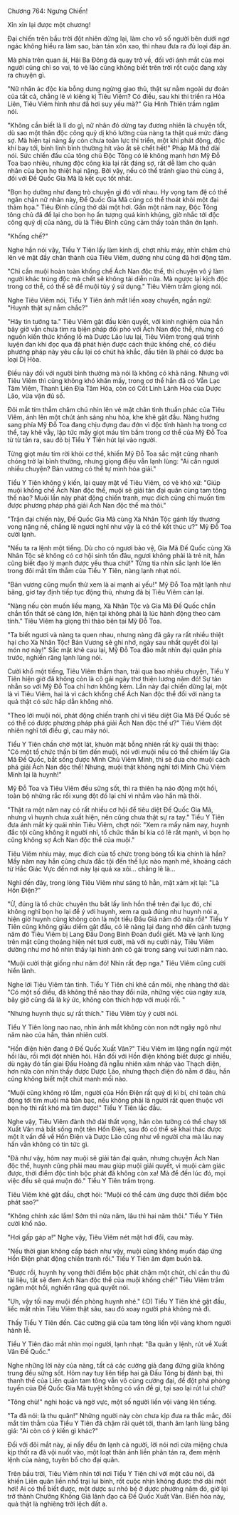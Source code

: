 




Chương 764: Ngưng Chiến!


Xỉn xỉn lại được một chương!

Đại chiến trên bầu trời đột nhiên dừng lại, làm cho vô số người bên dưới ngơ ngác không hiểu ra làm sao, bàn tán xôn xao, thi nhau đưa ra đủ loại đáp án.

Mà phía trên quan ải, Hải Ba Đông đã quay trở về, đối với ánh mắt của mọi người cũng chỉ so vai, tỏ vẻ lão cũng không biết trên trời rốt cuộc đang xảy ra chuyện gì.

"Nữ nhân ác độc kia bỗng dưng ngừng giao thủ, thật sự nằm ngoài dự đoán của tất cả, chẳng lẽ vì kiêng kị Tiêu Viêm? Có điều, sau khi thi triển ra Hỏa Liên, Tiêu Viêm hình như đã hơi suy yếu mà?" Gia Hình Thiên trầm ngâm nói.

"Không cần biết là lí do gì, nữ nhân đó dừng tay đương nhiên là chuyện tốt, dù sao một thân độc công quỷ dị khó lường của nàng ta thật quá mức đáng sợ. Mà hiện tại nàng ấy còn chưa toàn lực thi triển, một khi phát động, độc khí bay tới, binh lính bình thường hít vào ắt sẽ chết hết!" Pháp Mã thở dài nói. Sức chiến đấu của tông chủ Độc Tông có lẽ không mạnh hơn Mỹ Đỗ Toa bao nhiêu, nhưng độc công kia lại rất đáng sợ, rất dễ làm cho quân nhân của bọn họ thiệt hại nặng. Bởi vậy, nếu có thể tránh giao thủ cùng ả, đối với Đế Quốc Gia Mã là kết cục tốt nhất.

"Bọn họ dường như đang trò chuyện gì đó với nhau. Hy vọng tam đệ có thể ngăn chặn nữ nhân này, Đế Quốc Gia Mã cũng có thể thoát khỏi một đại thảm họa." Tiêu Đỉnh cũng thở dài một hơi. Gần một năm nay, Độc Tông tông chủ đã để lại cho bọn họ ấn tượng quá kinh khủng, giờ nhắc tới độc công quỷ dị của nàng, dù là Tiêu Đỉnh cũng cảm thấy toàn thân ớn lạnh.

"Khống chế?"

Nghe hắn nói vậy, Tiểu Y Tiên lấy làm kinh dị, chợt nhíu mày, nhìn chăm chú lên vẻ mặt đầy chân thành của Tiêu Viêm, dường như cũng đã hơi động tâm.

"Chỉ cần muội hoàn toàn khống chế Ách Nan độc thể, thì chuyện vô ý làm người khác trúng độc mà chết sẽ không tái diễn nữa. Mà ngược lại kịch độc trong cơ thể, có thể sẽ để muội tùy ý sử dụng." Tiêu Viêm trầm giọng nói.

Nghe Tiêu Viêm nói, Tiểu Y Tiên ánh mắt liền xoay chuyển, ngần ngừ: "Huynh thật sự nắm chắc?"

"Hãy tin tưởng ta." Tiêu Viêm gật đầu kiên quyết, với kinh nghiệm của hắn bây giờ vẫn chưa tìm ra biện pháp đối phó với Ách Nan độc thể, nhưng có nguồn kiến thức khổng lồ mà Dược Lão lưu lại, Tiêu Viêm trong quá trình luyện đan khi đọc qua đã phát hiện được cách thức khống chế, có điều phương pháp này yêu cầu lại có chút hà khắc, đầu tiên là phải có được ba loại Dị Hỏa.

Điều này đối với người bình thường mà nói là không có khả năng. Nhưng với Tiêu Viêm thì cũng không khó khăn mấy, trong cơ thể hắn đã có Vẫn Lạc Tâm Viêm, Thanh Liên Địa Tâm Hỏa, còn có Cốt Linh Lãnh Hỏa của Dược Lão, vừa vặn đủ số.

Đôi mắt tím thẫm chăm chú nhìn lên vẻ mặt chân tình thuần phác của Tiêu Viêm, ánh lên một chút ánh sáng nhu hòa, khe khẽ gật đầu. Nàng hướng sang phía Mỹ Đỗ Toa đang chịu đựng đau đớn vì độc tính hành hạ trong cơ thể, tay khẽ vẫy, lập tức mấy giọt máu tím bầm trong cơ thể của Mỹ Đỗ Toa từ từ tản ra, sau đó bị Tiểu Y Tiên hút lại vào người.

Từng giọt máu tím rời khỏi cơ thể, khiến Mỹ Đỗ Toa sắc mặt cũng nhanh chóng trở lại bình thường, nhưng giọng điệu vẫn lạnh lùng: "Ai cần ngươi nhiều chuyện? Bản vương có thể tự mình hóa giải."

Tiểu Y Tiên không ý kiến, lại quay mặt về Tiêu Viêm, có vẻ khó xử: "Giúp muội khống chế Ách Nan độc thể, muội sẽ giải tán đại quân cùng tam tông thế nào? Muội lần này phát động chiến tranh, mục đích cũng chỉ muốn tìm được phương pháp phá giải Ách Nan độc thể mà thôi."

"Trận đại chiến này, Đế Quốc Gia Mã cùng Xà Nhân Tộc gánh lấy thương vong nặng nề, chẳng lẽ ngươi nghĩ như vậy là có thể kết thúc ư?" Mỹ Đỗ Toa cười lạnh.

"Nếu ta ra lệnh một tiếng. Dù cho có ngươi bảo vệ, Gia Mã Đế Quốc cùng Xà Nhân Tộc sẽ không có cơ hội sinh tồn đâu, ngươi không phải là trẻ nít, hẳn cũng biết đạo lý mạnh được yếu thua chứ!" Từng tia nhìn sắc lạnh lóe lên trong đôi mắt tím thẫm của Tiểu Y Tiên, nàng lạnh nhạt nói.

"Bản vương cũng muốn thử xem là ai mạnh ai yếu!" Mỹ Đỗ Toa mặt lạnh như băng, giơ tay định tiếp tục động thủ, nhưng đã bị Tiêu Viêm cản lại.

"Nàng nếu còn muốn liều mạng, Xà Nhân Tộc và Gia Mã Đế Quốc chắn chắn tổn thất sẽ càng lớn, hiện tại không phải là lúc hành động theo cảm tính." Tiêu Viêm hạ giọng thì thào bên tai Mỹ Đỗ Toa.

"Ta biết ngươi và nàng ta quen nhau, nhưng nàng đã gây ra rất nhiều thiệt hại cho Xà Nhân Tộc! Bản Vương sẽ ghi nhớ, ngày sau nhất quyết đòi lại món nợ này!" Sắc mặt khẽ cau lại, Mỹ Đỗ Toa đảo mắt nhìn đại quân phía trước, nghiến răng lạnh lùng nói.

Cười khổ một tiếng, Tiêu Viêm thầm than, trải qua bao nhiêu chuyện, Tiểu Y Tiên hiện giờ đã không còn là cô gái ngây thơ thiện lương năm đó! Sự tàn nhẫn so với Mỹ Đỗ Toa chỉ hơn không kém. Lần này đại chiến dừng lại, một là vì Tiêu Viêm, hai là vì cách khống chế Ách Nan độc thể đối với nàng ta quả thật có sức hấp dẫn không nhỏ.

"Theo lời muội nói, phát động chiến tranh chỉ vì tiêu diệt Gia Mã Đế Quốc sẽ có thể có được phương pháp phá giải Ách Nan độc thể ư?" Tiêu Viêm đột nhiên nghĩ tới điều gì, cau mày nói.

Tiểu Y Tiên chần chờ một lát, khuôn mặt bỗng nhiên rất kỳ quái thì thào: "Có một tổ chức thần bí tìm đến muội, nói với muội nếu có thể chiếm lấy Gia Mã Đế Quốc, bắt sống được Minh Chủ Viêm Minh, thì sẽ đưa cho muội cách phá giải Ách Nan độc thể! Nhưng, muội thật không nghĩ tới Minh Chủ Viêm Minh lại là huynh!"

Mỹ Đỗ Toa và Tiêu Viêm đều sửng sốt, thì ra thiên hạ náo động một hồi, toàn bộ những rắc rối xung đột đó lại chỉ vì nhằm vào hắn mà thôi.

"Thật ra một năm nay có rất nhiều cơ hội để tiêu diệt Đế Quốc Gia Mã, nhưng vì huynh chưa xuất hiện, nên cũng chưa thật sự ra tay." Tiểu Y Tiên đưa ánh mắt kỳ quái nhìn Tiêu Viêm, chợt nói: "Xem ra mấy năm nay, huynh đắc tội cũng không ít người nhỉ, tổ chức thần bí kia có lẽ rất mạnh, vì bọn họ cũng không sợ Ách Nan độc thể của muội."

Tiêu Viêm nhíu mày, mục đích của tổ chức trong bóng tối kia chính là hắn? Mấy năm nay hắn cũng chưa đắc tội đến thế lực nào mạnh mẽ, khoảng cách từ Hắc Giác Vực đến nơi này lại quá xa xôi… chẳng lẽ là...

Nghĩ đến đây, trong lòng Tiêu Viêm như sáng tỏ hẳn, mặt xám xịt lại: "Là Hồn Điện?"

"Ừ, đúng là tổ chức chuyên thu bắt lấy linh hồn thể trên đại lục đó, chỉ không nghĩ bọn họ lại để ý với huynh, xem ra quả đúng như huynh nói a, hiện giờ huynh cũng không còn là một tiểu Đấu Giả năm đó nữa rồi!" Tiểu Y Tiên cũng không giấu diếm gật đầu, có lẽ nàng lại đang nhớ đến cảnh tượng năm đó Tiêu Viêm bị Lang Đầu Dong Binh Đoàn đuổi giết. Mà vẻ lạnh lùng trên mặt cũng thoáng hiện nét tươi cười, mà với nụ cười này, Tiêu Viêm dường như mơ hồ nhìn thấy lại hình ảnh cô gái trong sáng vui tươi năm nào.

"Muội cười thật giống như năm đó! Nhìn rất đẹp nga." Tiêu Viêm cũng cười hiền lành.

Nghe lời Tiêu Viêm tán tỉnh. Tiểu Y Tiên chỉ khẽ cắn môi, nhẹ nhàng thở dài: "Có một số điều, đã không thể nào thay đổi nữa, những việc của ngày xưa, bây giờ cũng đã là ký ức, không còn thích hợp với muội rồi. "

"Nhưng huynh thực sự rất thích." Tiêu Viêm tùy ý cười nói.

Tiểu Y Tiên lòng nao nao, nhìn ánh mắt không còn non nớt ngây ngô như năm nào của hắn, thản nhiên cười.

"Hồn điện hiện đang ở Đế Quốc Xuất Vân?" Tiêu Viêm im lặng ngần ngừ một hồi lâu, rồi mới đột nhiên hỏi. Hắn đối với Hồn điện không biết được gì nhiều, dù ngày đó tấn giai Đấu Hoàng đã ngẫu nhiên xâm nhập vào Thạch điện, hơn nữa còn nhìn thấy được Dược Lão, nhưng thạch điện đó nằm ở đâu, hắn cũng không biết một chút manh mối nào.

"Muội cũng không rõ lắm, người của Hồn Điện rất quỷ dị kì bí, chỉ toàn chủ động tới tìm muội mà bàn bạc, nếu không phải là người rất quen thuộc với bọn họ thì rất khó mà tìm được!" Tiểu Y Tiên lắc đầu.

Nghe vậy, Tiêu Viêm đành thở dài thất vọng, hắn còn tưởng có thể chạy tới Xuất Vân mà bắt sống một tên Hồn Điện, sau đó có thể sẽ khai thác được một ít vấn đề về Hồn Điện và Dược Lão cũng như về người cha mà lâu nay hắn vẫn không có tin tức gì.

"Đã như vậy, hôm nay muội sẽ giải tán đại quân, nhưng chuyện Ách Nan độc thể, huynh cũng phải mau mau giúp muội giải quyết, vì muội cảm giác được, thời điểm độc tính bộc phát đã không còn xa! Mà để đến lúc đó, mọi việc đều sẽ quá muộn đó." Tiểu Y Tiên trầm trọng.

Tiêu Viêm khẽ gật đầu, chợt hỏi: "Muội có thể cảm ứng được thời điểm bộc phát sao?"

"Không chính xác lắm! Sớm thì nửa năm, lâu thì hai năm thôi." Tiểu Y Tiên cười khổ não.

"Hơi gấp gáp a!" Nghe vậy, Tiêu Viêm nét mặt hơi đổi, cau mày.

"Nếu thời gian không cấp bách như vậy, muội cũng không muốn đáp ứng Hồn Điện phát động chiến tranh rồi." Tiểu Y Tiên ảm đạm buồn bã.

"Được rồi, huynh hy vọng thời điểm bộc phát chậm một chút, chỉ cần thu đủ tài liệu, tất sẽ đem Ách Nan độc thể của muội khống chế!" Tiêu Viêm trầm ngâm một hồi, nghiến răng quả quyết nói.

"Uh, vậy tối nay muội đến phòng huynh nhé." (:D) Tiểu Y Tiên khẽ gật đầu, liếc mắt nhìn Tiêu Viêm thật sâu, sau đó xoay người phá không mà đi.

Thấy Tiểu Y Tiên đến. Các cường giả của tam tông liền vội vàng khom người hành lễ.

Tiểu Y Tiên đảo mắt nhìn mọi người, lạnh nhạt: "Ba quân y lệnh, rút về Xuất Vân Đế Quốc."

Nghe những lời này của nàng, tất cả các cường giả đang đứng giữa không trung đều sững sốt. Hôm nay tuy liên tiếp hai gã Đấu Tông bị đánh bại, thì thanh thế của Liên quân tam tông vẫn vô cùng cường đại, để đột phá phòng tuyến của Đế Quốc Gia Mã tuyệt không có vấn đề gì, tại sao lại rút lui chứ?

"Tông chủ!" nghi hoặc và ngờ vực, một số người liền vội vàng lên tiếng.

"Ta đã nói: là thu quân!" Những người này còn chưa kịp đưa ra thắc mắc, đôi mắt tím thẫm của Tiểu Y Tiên đã chậm rãi quét tới, thanh âm lạnh lùng băng giá: "Ai còn có ý kiến gì khác?"

Đối với đôi mắt này, ai nấy đều ớn lạnh cả người, lời nói nơi cửa miệng chưa kịp thốt ra đã vội nuốt vào, một loạt thân ảnh liền phân tán ra, đem mệnh lệnh của nàng, tuyên bố cho đại quân.

Trên bầu trời, Tiêu Viêm nhìn tới nơi Tiểu Y Tiên chỉ với một câu nói, đã khiến Liên quân liền nhổ trại lui binh, rốt cuộc nhịn không được thở dài một hơi! Ai có thể biết được, một dược sư nhỏ bé ở dược phường năm đó, giờ lại trở thành Chưởng Khống Giả lãnh đạo cả Đế Quốc Xuất Vân. Biến hóa này, quả thật là nghiêng trời lệch đất a.




